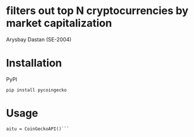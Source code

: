 # filters out top N cryptocurrencies by market capitalization 
Arysbay Dastan (SE-2004)

# Installation
PyPI

```pip install pycoingecko```


# Usage

```from pycoingecko import CoinGeckoAPI
aitu = CoinGeckoAPI()```


